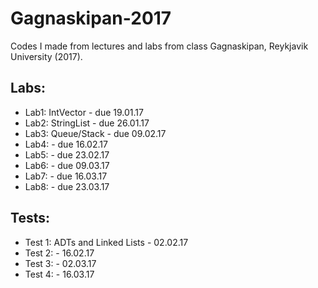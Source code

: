 # Gagnaskipan-2017
Codes I made from lectures and labs from class Gagnaskipan, Reykjavik University (2017).

## Labs:
- Lab1: IntVector - due 19.01.17
- Lab2: StringList - due 26.01.17
- Lab3: Queue/Stack - due 09.02.17
- Lab4: - due 16.02.17
- Lab5: - due 23.02.17
- Lab6: - due 09.03.17
- Lab7: - due 16.03.17
- Lab8: - due 23.03.17

## Tests:
- Test 1: ADTs and Linked Lists - 02.02.17
- Test 2: - 16.02.17
- Test 3: - 02.03.17
- Test 4: - 16.03.17
